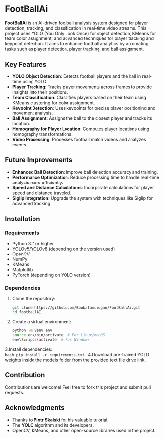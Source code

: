 # FootBallAi

**FootBallAi** is an AI-driven football analysis system designed for player detection, tracking, and classification in real-time video streams. This project uses YOLO (You Only Look Once) for object detection, KMeans for team color assignment, and advanced techniques for player tracking and keypoint detection. It aims to enhance football analytics by automating tasks such as player detection, player tracking, and ball assignment.

## Key Features

- **YOLO Object Detection**: Detects football players and the ball in real-time using YOLO.
- **Player Tracking**: Tracks player movements across frames to provide insights into their positions.
- **Team Classification**: Classifies players based on their team using KMeans clustering for color assignment.
- **Keypoint Detection**: Uses keypoints for precise player positioning and movement analysis.
- **Ball Assignment**: Assigns the ball to the closest player and tracks its location.
- **Homography for Player Location**: Computes player locations using homography transformations.
- **Video Processing**: Processes football match videos and analyzes events.

## Future Improvements

- **Enhanced Ball Detection**: Improve ball detection accuracy and training.
- **Performance Optimization**: Reduce processing time to handle real-time analysis more efficiently.
- **Speed and Distance Calculations**: Incorporate calculations for player speed and distance traveled.
- **Siglip Integration**: Upgrade the system with techniques like Siglip for advanced tracking.

## Installation

### Requirements

- Python 3.7 or higher
- YOLOv5/YOLOv8 (depending on the version used)
- OpenCV
- NumPy
- KMeans
- Matplotlib
- PyTorch (depending on YOLO version)

### Dependencies

1. Clone the repository:
   ```bash
   git clone https://github.com/Boobalamurugan/FootBallAi.git
   cd footballAI
   ```
2. Create a virtual environment:
    ```bash
    python -m venv env
    source env/bin/activate  # For Linux/macOS
    env\Scripts\activate  # For Windows
    ```
3.Install dependencies:  
    ```bash
    pip install -r requirements.txt
    ```
4.Download pre-trained YOLO weights inside the models folder from the provided text file drive link.

## Contribution

Contributions are welcome! Feel free to fork this project and submit pull requests.

## Acknowledgments

- Thanks to **Piotr Skalski** for his valuable tutorial.
- The **YOLO** algorithm and its developers.
- OpenCV, KMeans, and other open-source libraries used in the project.



